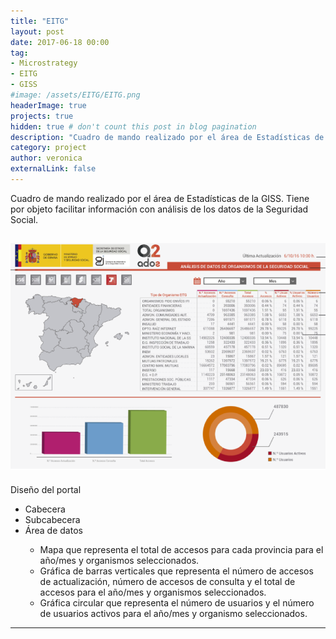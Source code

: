 ```yaml
---
title: "EITG"
layout: post
date: 2017-06-18 00:00
tag: 
- Microstrategy 
- EITG 
- GISS
#image: /assets/EITG/EITG.png
headerImage: true
projects: true
hidden: true # don't count this post in blog pagination
description: "Cuadro de mando realizado por el área de Estadísticas de la GISS. Tiene por objeto facilitar información con análisis de los datos de la Seguridad Social"
category: project
author: veronica
externalLink: false
---
```


Cuadro de mando realizado por el área de Estadísticas de la GISS. Tiene por objeto facilitar información con análisis de los datos de la Seguridad Social.

![Screenshot](/assets/EITG/EITG.png)
---

Diseño del portal

- Cabecera
- Subcabecera
- Área de datos
<ul class="list">
    <ul class="anidada">
        <li>Mapa que representa el total de accesos para cada provincia para el año/mes y organismos seleccionados.</li>
        <li>Gráfica de barras verticales que representa el número de accesos de actualización, número de accesos de consulta y el total de accesos para el año/mes y organismos seleccionados.</li>
        <li>Gráfica circular que representa el número de usuarios y el número de usuarios activos para el año/mes y organismo seleccionados.</li>
    </ul>
</ul>


---

